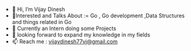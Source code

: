 - 👋 Hi, I’m Vijay Dinesh
- 👀Interested and Talks About := Go , Go development ,Data Structures and things related in Go
- 🌱 Currently an Intern doing some Projects
- 💞️ looking forward to expand my knowledge in my fields
- 📫 Reach me : vijaydinesh77vj@gmail.com

<!---
VJ-Vijay77/VJ-Vijay77 is a ✨ special ✨ repository because its `README.md` (this file) appears on your GitHub profile.
You can click the Preview link to take a look at your changes.
--->
